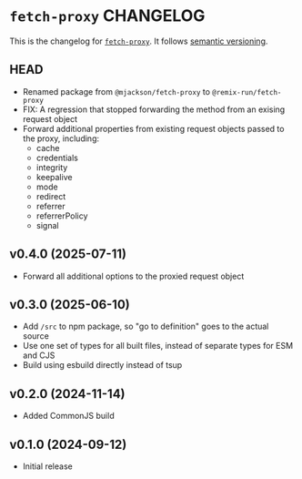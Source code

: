 # `fetch-proxy` CHANGELOG

This is the changelog for [`fetch-proxy`](https://github.com/remix-run/remix/tree/v3/packages/fetch-proxy). It follows [semantic versioning](https://semver.org/).

## HEAD

- Renamed package from `@mjackson/fetch-proxy` to `@remix-run/fetch-proxy`
- FIX: A regression that stopped forwarding the method from an exising request object
- Forward additional properties from existing request objects passed to the proxy, including:
  - cache
  - credentials
  - integrity
  - keepalive
  - mode
  - redirect
  - referrer
  - referrerPolicy
  - signal

## v0.4.0 (2025-07-11)

- Forward all additional options to the proxied request object

## v0.3.0 (2025-06-10)

- Add `/src` to npm package, so "go to definition" goes to the actual source
- Use one set of types for all built files, instead of separate types for ESM and CJS
- Build using esbuild directly instead of tsup

## v0.2.0 (2024-11-14)

- Added CommonJS build

## v0.1.0 (2024-09-12)

- Initial release
